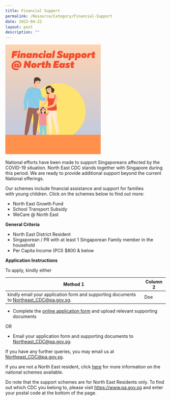 ```yaml
---
title: Financial Support
permalink: /Resource/Category/Financial-Support
date: 2022-04-22
layout: post
description: ""
---
```

![Financial Support @ North East](/images/HomePage/Financia_Support_img.png)

National efforts have been made to support Singaporeans affected by the COVID-19 situation. North East CDC stands together with Singapore during this period. We are ready to provide additional support beyond the current National offerings.

Our schemes include financial assistance and support for families with young children. Click on the schemes below to find out more:

* North East Growth Fund
* School Transport Subsidy
* WeCare @ North East

**General Criteria**

*   North East District Resident
*   Singaporean / PR with at least 1 Singaporean Family member in the household
*   Per Capita Income (PCI) $800 & below

**Application Instructions**

To apply, kindly either

| Method 1 | Column 2 |
| -------- | -------- |
| kindly email your application form and supporting documents to Northeast_CDC@pa.gov.sg.    | Doe      |

* Complete the [online application form](https://form.gov.sg/#!/5e994b5f5dad670011b1d2ed) and upload relevant supporting documents

OR

* Email your application form and supporting documents to [Northeast_CDC@pa.gov.sg](mailto:Northeast_CDC@pa.gov.sg).

If you have any further queries, you may email us at [Northeast_CDC@pa.gov.sg](mailto:Northeast_CDC@pa.gov.sg).

If you are not a North East resident, click [here](https://supportgowhere.life.gov.sg/) for more information on the national schemes available. 

Do note that the support schemes are for North East Residents only. To find out which CDC you belong to, please visit https://www.pa.gov.sg and enter your postal code at the bottom of the page.